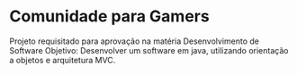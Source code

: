 # Comunidade para Gamers
Projeto requisitado para aprovação na matéria Desenvolvimento de Software
Objetivo: Desenvolver um software em java, utilizando orientação a objetos e arquitetura MVC.
